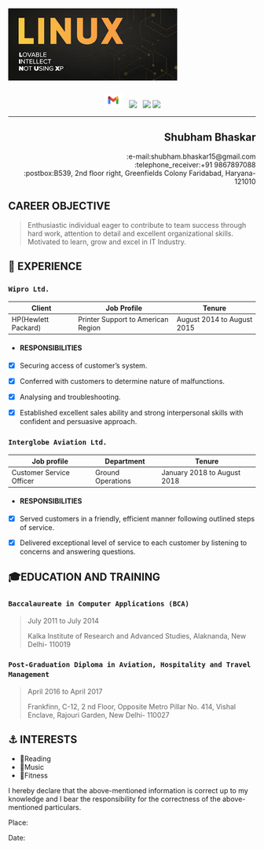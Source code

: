 # ![SB Header](https://github.com/shubhambhaskarr/shubhambhaskarr/blob/main/linux.jpeg)
<p align='center'>
<a href="shubham.bhaskar15@gmail.com"><img height="30" src="https://github.com/shubhambhaskarr/shubhambhaskarr/blob/main/gmaillogo.png?raw=true"></a>&nbsp;&nbsp;
<a href="https://instagram.com/_waylonwalker"><img height="30" src="https://github.com/WaylonWalker/WaylonWalker/blob/main/icon/instagram.jpg?raw=true"></a>&nbsp;&nbsp;
<a href="https://www.buymeacoffee.com/bBdtMQO"><img height="30" src="https://github.com/WaylonWalker/WaylonWalker/blob/main/icon/by-me-a-coffee.png?raw=true"></a>
<a href="https://www.linkedin.com/in/waylonwalker/"><img height="30" src="https://github.com/WaylonWalker/WaylonWalker/blob/main/icon/linkedin.png?raw=true"></a>
</p>


*********

## <div align="right"> Shubham Bhaskar

<div align="right">:e-mail:shubham.bhaskar15@gmail.com</div>

<div align="right">:telephone_receiver:+91 9867897088</div>

<div align="right">:postbox:B539, 2nd floor right, Greenfields Colony
Faridabad, Haryana-121010</div>


## CAREER OBJECTIVE
>
>Enthusiastic individual eager to contribute to team success through hard work, attention to detail and excellent organizational skills. Motivated to learn, grow and excel in IT Industry.


## 💼 EXPERIENCE

### `Wipro Ltd.`
| Client | Job Profile | Tenure |
| --- | --- | --- |
|HP(Hewlett Packard)|Printer Support to American Region|August 2014 to August 2015|


* #### RESPONSIBILITIES
- [x] Securing access of customer’s system.
- [x] Conferred with customers to determine nature of malfunctions.
- [x] Analysing and troubleshooting.
- [x] Established excellent sales ability and strong interpersonal skills with confident
and persuasive approach.


###  `Interglobe Aviation Ltd.`
|   Job profile   |   Department   |   Tenure    |
| ------ | ------ | - |
|Customer Service Officer|Ground Operations|January 2018 to August 2018|


* #### RESPONSIBILITIES
- [x] Served customers in a friendly, efficient manner following outlined steps of service.
- [x] Delivered exceptional level of service to each customer by listening to concerns and answering questions.


## 🎓EDUCATION AND TRAINING

### `Baccalaureate in Computer Applications (BCA)`
>
>July 2011 to July 2014
>
>Kalka Institute of Research and Advanced Studies, Alaknanda, New Delhi- 110019

### `Post-Graduation Diploma in Aviation, Hospitality and Travel Management`
>
>April 2016 to April 2017
>
>Frankfinn, C-12, 2 nd Floor, Opposite Metro Pillar No. 414, Vishal Enclave,
Rajouri Garden, New Delhi- 110027

## ⚓ INTERESTS

  * 📘Reading
  * 🎵Music
  * :bicyclist:Fitness
      
      
I hereby declare that the above-mentioned information is correct up to my knowledge and I
bear the responsibility for the correctness of the above-mentioned particulars.


Place:


Date:
